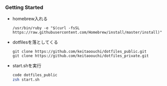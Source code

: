 ### Getting Started

- homebrew入れる
    ```
    /usr/bin/ruby -e "$(curl -fsSL https://raw.githubusercontent.com/Homebrew/install/master/install)"
    ```
- dotfilesを落としてくる
    ```
    git clone https://github.com/keitaoouchi/dotfiles_public.git
    git clone https://github.com/keitaoouchi/dotfiles_private.git
    ```
- start.shを実行
    ```zsh
    code dotfiles_public
    zsh start.sh
    ```